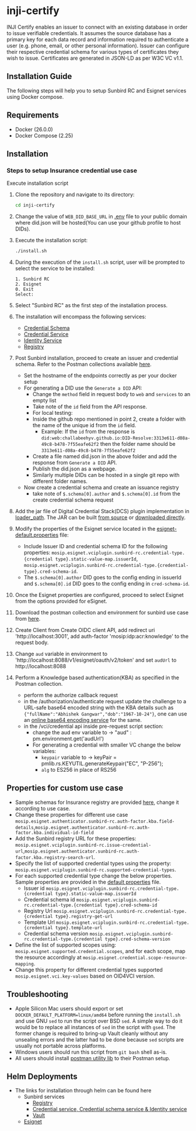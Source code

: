 # inji-certify
INJI Certify enables an issuer to connect with an existing database in order to issue verifiable credentials.
It assumes the source database has a primary key for each data record and information required to authenticate a user (e.g. phone, email, or other personal information).
Issuer can configure their respective credential schema for various types of certificates they wish to issue. Certificates are generated in JSON-LD as per W3C VC v1.1.

## Installation Guide

The following steps will help you to setup Sunbird RC and Esignet services using Docker compose.

## Requirements

* Docker (26.0.0)
* Docker Compose (2.25)

## Installation

### Steps to setup Insurance credential use case

Execute installation script

1. Clone the repository and navigate to its directory:

    ```bash
    cd inji-certify
    ```
2. Change the value of `WEB_DID_BASE_URL` in [.env](docker-compose-sunbird/.env) file to your public domain where did.json will be hosted(You can use your github profile to host DIDs).

3. Execute the installation script:

    ```bash
    ./install.sh
    ```

4. During the execution of the `install.sh` script, user will be prompted to select the service to be installed:

    ```
    1. Sunbird RC
    2. Esignet
    0. Exit
    Select:
    ```

5. Select "Sunbird RC" as the first step of the installation process.

6. The installation will encompass the following services:
   * [Credential Schema](https://github.com/Sunbird-RC/sunbird-rc-core/tree/main/services/credential-schema)
   * [Credential Service](https://github.com/Sunbird-RC/sunbird-rc-core/tree/main/services/credentials-service)
   * [Identity Service](https://github.com/Sunbird-RC/sunbird-rc-core/tree/main/services/identity-service)
   * [Registry](https://github.com/Sunbird-RC/sunbird-rc-core)
7. Post Sunbird installation, proceed to create an issuer and credential schema. Refer to the Postman collections available [here](https://github.com/Sunbird-RC/demo-mosip-rc/blob/main/Demo%20Mosip%20RC.postman_collection.json).
    * Set the hostname of the endpoints correctly as per your docker setup
    * For generating a DID use the `Generate a DID` API:
      * Change the `method` field in request body to `web` and `services` to an empty list
      * Take note of the `id` field from the API response.
      *  For local testing:
        * Inside the github repo mentioned in point 2, create a folder with the name of the unique id from the `id` field.
          * Example: If the `id` from the response is `did:web:challabeehyv.github.io:DID-Resolve:3313e611-d08a-49c8-b478-7f55eafe62f2` then the folder name should be `3313e611-d08a-49c8-b478-7f55eafe62f2`
        *  Create a file named did.json in the above folder and add the response from `Generate a DID` API.
        * Publish the did.json as a webpage.
        * Similarly multiple DIDs can be hosted in a single git repo with different folder names.
    * Now create a credential schema and create an issuance registry
         * take note of `$.schema[0].author`  and  `$.schema[0].id` from the create credential schema request
8. Add the jar file of Digital Credential Stack(DCS) plugin implementation in [loader_path](docker-compose-esignet/loader_path). The JAR can be built [from source](https://github.com/mosip/digital-credential-plugins/) or [downloaded directly](https://mvnrepository.com/artifact/io.mosip.esignet.sunbirdrc/sunbird-rc-esignet-integration-impl).
9. Modify the properties of the Esignet service located in the [esignet-default.properties](docker-compose-esignet/config/esignet-default.properties) file:
   - Include Issuer ID and credential schema ID for the following properties: `mosip.esignet.vciplugin.sunbird-rc.credential-type.{credential type}.static-value-map.issuerId`, `mosip.esignet.vciplugin.sunbird-rc.credential-type.{credential-type}.cred-schema-id`.
   - The `$.schema[0].author` DID goes to the config ending in issuerId and `$.schema[0].id` DID goes to the config ending in `cred-schema-id`.
10. Once the Esignet properties are configured, proceed to select Esignet from the options provided for eSignet.
11. Download the postman collection and environment for sunbird use case from [here](https://github.com/mosip/digital-credential-plugins/tree/master/sunbird-rc-esignet-integration-impl/postman-collections).
12. Create Client from Create OIDC client API, add redirect uri 'http://localhost:3001', add auth-factor 'mosip:idp:acr:knowledge' to the request body.
13. Change `aud` variable in environment to 'http://localhost:8088/v1/esignet/oauth/v2/token' and set `audUrl` to http://localhost:8088
14. Perform a Knowledge based authentication(KBA) as specified in the Postman collection.
    * perform the authorize callback request
    * in the /authorization/authenticate request update the challenge to a URL-safe base64 encoded string with the KBA details such as `{"fullName":"Abhishek Gangwar","dob":"1967-10-24"}`, one can use an [online base64 encoding service](https://base64encode.org) for the same.
    * in the /vci/credential api inside pre-request script section:
      * change the aud env variable to  -> "aud" : pm.environment.get('audUrl')
      * For generating a credential with smaller VC change the below variables:
        * `keypair` variable to -> keyPair = pmlib.rs.KEYUTIL.generateKeypair("EC", "P-256");
        * `alg` to ES256 in place of RS256
 

## Properties for custom use case

- Sample schemas for Insurance registry are provided [here](docker-compose-sunbird/schemas), change it according to use case.
- Change these properties for different use case `mosip.esignet.authenticator.sunbird-rc.auth-factor.kba.field-details`,`mosip.esignet.authenticator.sunbird-rc.auth-factor.kba.individual-id-field`
- Add the Sunbird registry URL for these properties: `mosip.esignet.vciplugin.sunbird-rc.issue-credential-url`,`mosip.esignet.authenticator.sunbird-rc.auth-factor.kba.registry-search-url`.
- Specify the list of supported credential types using the property: `mosip.esignet.vciplugin.sunbird-rc.supported-credential-types`.
- For each supported credential type change the below properties. Sample properties are provided in the [default properties](docker-compose-esignet/config/esignet-default.properties) file.
   * Issuer id `mosip.esignet.vciplugin.sunbird-rc.credential-type.{credential type}.static-value-map.issuerId`
   * Credential schema id `mosip.esignet.vciplugin.sunbird-rc.credential-type.{credential type}.cred-schema-id`
   * Registry Url `mosip.esignet.vciplugin.sunbird-rc.credential-type.{credential type}.registry-get-url`
   * Template Url `mosip.esignet.vciplugin.sunbird-rc.credential-type.{credential type}.template-url`
   * Credential schema version `mosip.esignet.vciplugin.sunbird-rc.credential-type.{credential type}.cred-schema-version`
- Define the list of supported scopes using: `mosip.esignet.supported.credential.scopes`, and for each scope, map the resource accordingly at `mosip.esignet.credential.scope-resource-mapping`.
- Change this property for different credential types supported `mosip.esignet.vci.key-values` based on OID4VCI version.

## Troubleshooting

- Apple Silicon Mac users should export or set `DOCKER_DEFAULT_PLATFORM=linux/amd64` before running the `install.sh` and use GNU `sed` to run the script over BSD `sed`. A simple way to do it would be to replace all instances of `sed` in the script with `gsed`. The former change is required to bring-up Vault cleanly without any unsealing errors and the latter had to be done because `sed` scripts are usually not portable across platforms.
- Windows users should run this script from `git bash` shell as-is.
- All users should install [postman utility lib](https://joolfe.github.io/postman-util-lib/) to their Postman setup.


## Helm Deployments

* The links for installation through helm can be found here
   * Sunbird services
      *  [Registry](https://github.com/challabeehyv/sunbird-devops/tree/main/deploy-as-code/helm/demo-mosip-registry)
      *  [Credential service, Credential schema service & Identity service](https://github.com/Sunbird-RC/devops/tree/main/deploy-as-code/helm/v2)
      *  [Vault](https://github.com/challabeehyv/sunbird-devops/blob/main/deploy-as-code/helm/v2/README.md#vault-deployment)
   * [Esignet](https://github.com/mosip/esignet/tree/develop/helm)

